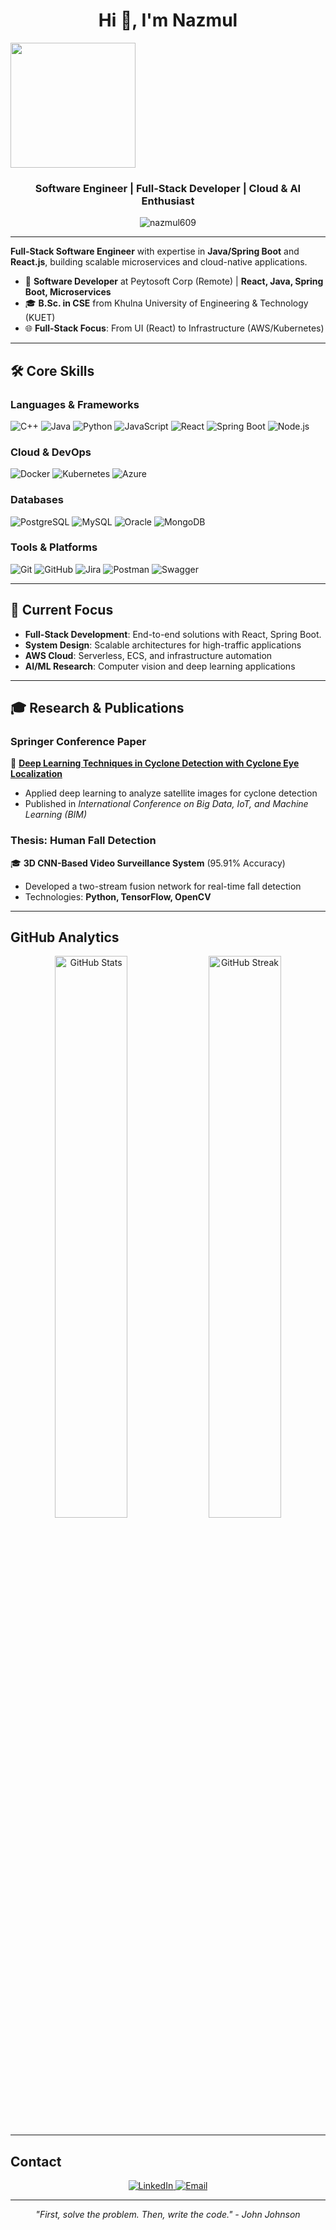 <h1 align="center">Hi 👋, I'm Nazmul </h1>
<img src="https://media.giphy.com/media/qgQUggAC3Pfv687qPC/giphy.gif" width="200"/>

<h3 align="center">Software Engineer | Full-Stack Developer | Cloud & AI Enthusiast</h3>

<p align="center">
  <img src="https://komarev.com/ghpvc/?username=nazmul609&label=Profile%20views&color=0e75b6&style=flat" alt="nazmul609" /> 
</p>

---

**Full-Stack Software Engineer** with expertise in **Java/Spring Boot** and **React.js**, building scalable microservices and cloud-native applications.  
- 💼 **Software Developer** at Peytosoft Corp (Remote) | **React, Java, Spring Boot, Microservices**  
- 🎓 **B.Sc. in CSE** from Khulna University of Engineering & Technology (KUET)  
- 🌐 **Full-Stack Focus**: From UI (React) to Infrastructure (AWS/Kubernetes)  

---

## 🛠 Core Skills

### **Languages & Frameworks**
<p>
<img src="https://img.shields.io/badge/C++-00599C?style=for-the-badge&logo=c%2B%2B&logoColor=white" alt="C++"/>
<img src="https://img.shields.io/badge/Java-ED8B00?style=for-the-badge&logo=openjdk&logoColor=white" alt="Java"/>
<img src="https://img.shields.io/badge/Python-3776AB?style=for-the-badge&logo=python&logoColor=white" alt="Python"/>
<img src="https://img.shields.io/badge/JavaScript-F7DF1E?style=for-the-badge&logo=javascript&logoColor=black" alt="JavaScript"/>
<img src="https://img.shields.io/badge/React-20232A?style=for-the-badge&logo=react&logoColor=61DAFB" alt="React"/>
<img src="https://img.shields.io/badge/Spring_Boot-6DB33F?style=for-the-badge&logo=spring&logoColor=white" alt="Spring Boot"/> 
<img src="https://img.shields.io/badge/Node.js-339933?style=for-the-badge&logo=nodedotjs&logoColor=white" alt="Node.js"/>
  
</p>

### **Cloud & DevOps**
<p>
  <img src="https://img.shields.io/badge/Docker-2496ED?style=for-the-badge&logo=docker&logoColor=white" alt="Docker"/>
  <img src="https://img.shields.io/badge/Kubernetes-326CE5?style=for-the-badge&logo=kubernetes&logoColor=white" alt="Kubernetes"/>
  <img src="https://img.shields.io/badge/Azure-0089D6?style=for-the-badge&logo=microsoft-azure&logoColor=white" alt="Azure"/>
</p>

### **Databases**
<p>
  <img src="https://img.shields.io/badge/PostgreSQL-4169E1?style=for-the-badge&logo=postgresql&logoColor=white" alt="PostgreSQL"/>
  <img src="https://img.shields.io/badge/MySQL-4479A1?style=for-the-badge&logo=mysql&logoColor=white" alt="MySQL"/>
  <img src="https://img.shields.io/badge/Oracle-F80000?style=for-the-badge&logo=oracle&logoColor=white" alt="Oracle"/>
  <img src="https://img.shields.io/badge/MongoDB-47A248?style=for-the-badge&logo=mongodb&logoColor=white" alt="MongoDB"/>
</p>

### **Tools & Platforms**
<p>
  <img src="https://img.shields.io/badge/Git-F05032?style=for-the-badge&logo=git&logoColor=white" alt="Git"/>
  <img src="https://img.shields.io/badge/GitHub-181717?style=for-the-badge&logo=github&logoColor=white" alt="GitHub"/>
  <img src="https://img.shields.io/badge/Jira-0052CC?style=for-the-badge&logo=jira&logoColor=white" alt="Jira"/>
  <img src="https://img.shields.io/badge/Postman-FF6C37?style=for-the-badge&logo=postman&logoColor=white" alt="Postman"/>
<img src="https://img.shields.io/badge/Swagger-85EA2D?style=for-the-badge&logo=swagger&logoColor=black" alt="Swagger"/>
</p>

---

## 📌 Current Focus

- **Full-Stack Development**: End-to-end solutions with React, Spring Boot. 
- **System Design**: Scalable architectures for high-traffic applications  
- **AWS Cloud**: Serverless, ECS, and infrastructure automation  
- **AI/ML Research**: Computer vision and deep learning applications  

---

## 🎓 Research & Publications

### **Springer Conference Paper**  
📖 **[Deep Learning Techniques in Cyclone Detection with Cyclone Eye Localization](https://link.springer.com/chapter/10.1007/978-981-16-6636-0_35)**  
- Applied deep learning to analyze satellite images for cyclone detection  
- Published in *International Conference on Big Data, IoT, and Machine Learning (BIM)*  

### **Thesis: Human Fall Detection**  
🎓 **3D CNN-Based Video Surveillance System** (95.91% Accuracy)  
- Developed a two-stream fusion network for real-time fall detection  
- Technologies: **Python, TensorFlow, OpenCV**  

---

## GitHub Analytics

<p align="center">
  <img width="48%" src="https://github-readme-stats.vercel.app/api?username=nazmul609&show_icons=true&theme=radical&count_private=true" alt="GitHub Stats" />
  <img width="48%" src="https://github-readme-streak-stats.herokuapp.com/?user=nazmul609&theme=radical" alt="GitHub Streak" />
</p>


---

## Contact

<p align="center">
  <a href="https://www.linkedin.com/in/nazmul-hq/" target="_blank">
    <img src="https://img.shields.io/badge/LinkedIn-0A66C2?style=for-the-badge&logo=linkedin&logoColor=white" alt="LinkedIn"/>
  </a>
  <a href="mailto:nazmulhq101@example.com">
    <img src="https://img.shields.io/badge/Email-EA4335?style=for-the-badge&logo=gmail&logoColor=white" alt="Email"/>
  </a>
</p>

---

<p align="center">
  <i>"First, solve the problem. Then, write the code." - John Johnson</i>
</p>
